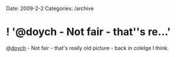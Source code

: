 Date: 2009-2-2
Categories: /archive

# ! '@doych - Not fair - that''s  re...'

@<a href="http://twitter.com/doych">doych</a> - Not fair - that's  really old picture - back in colelge I think.
